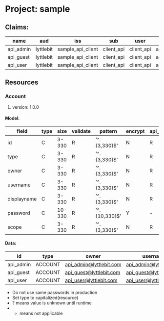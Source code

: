 # Project: sample

## Claims:

| name      | aud       | iss                | sub        | user       | scope     | key |
|-----------|-----------|--------------------|------------|------------|-----------|-----|
| api_admin | lyttlebit | sample_api_client  | client_api | client_api | api_admin | ?   |
| api_guest | lyttlebit | sample_api_client  | client_api | client_api | api_guest | 0   |
| api_user  | lyttlebit | sample_api_client  | client_api | client_api | api_user  | ?   |

## Resources

### Account
1. version: 1.0.0

#### Model:

| field       | type | size   | validate | pattern       | encrypt | api_admin | api_guest | api_user |
|-------------|------|--------|----------|---------------|---------|-----------|-----------|----------|
| id          | C    | 3-330  | R        | '^.{3,330}$'  | N       | R         | CR        | RUD      |
| type        | C    | 3-330  | R        | '^.{3,330}$’  | N       | R         | CR        | RUD      |
| owner       | C    | 3-330  | R        | '^.{3,330}$'  | N       | R         | CR        | RUD      |
| username    | C    | 3-330  | R        | '^.{3,330}$'  | N       | R         | CR        | RUD      |
| displayname | C    | 3-330  | R        | '^.{3,330}$'  | N       | R         | CR        | RUD      |
| password    | C    | 10-330 | R        | '^.{10,330}$' | Y       | -         | CR        | UD       |
| scope       | C    | 3-330  | R        | '^.{3,330}$'  | N       | R         | CR        | RUD      |

#### Data:

| id        | type    | owner                    | username                | displayname | password | scope     |
|-----------|---------|--------------------------|-------------------------|-------------|----------|-----------|
| api_admin | ACCOUNT | api_admin@lyttlebit.com  | api_admin@lyttlebit.com | Admin       | a1A!aaa  | api_admin |
| api_guest | ACCOUNT | api_guest@lyttlebit.com  | api_guest@lyttlebit.com | Guest       | a1A!aaa  | api_guest |
| api_user  | ACCOUNT | api_user@lyttlebit.com   | api_user@lyttlebit.com  | User        | a1A!aaa  | api_user  |

* Do not use same passwords in production
* Set type to capitalized(resource)
* ? means value is unknown until runtime
* - means not applicable
